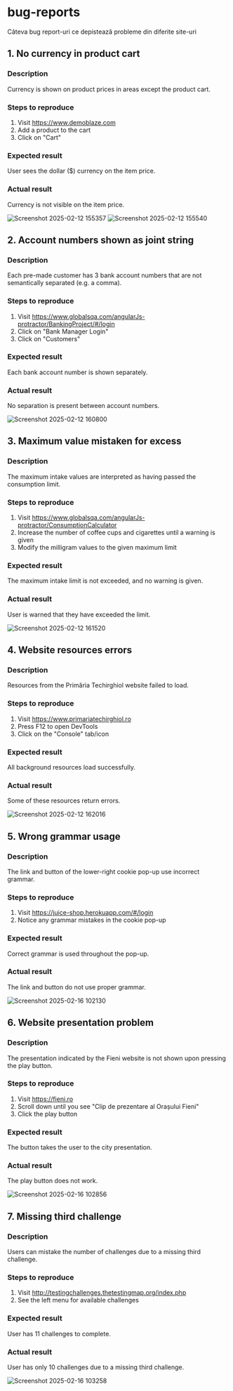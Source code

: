 # bug-reports
Câteva bug report-uri ce depistează probleme din diferite site-uri
## 1. No currency in product cart
### Description
Currency is shown on product prices in areas except the product cart.
### Steps to reproduce
1. Visit https://www.demoblaze.com
2. Add a product to the cart
3. Click on "Cart"
### Expected result
User sees the dollar ($) currency on the item price.
### Actual result
Currency is not visible on the item price.<br/>

![Screenshot 2025-02-12 155357](https://github.com/user-attachments/assets/3edbe193-a4a6-41a6-b753-7f73d3fb0f0a)
![Screenshot 2025-02-12 155540](https://github.com/user-attachments/assets/2a22cb46-4afe-46d0-8cef-d129b0e33583)
## 2. Account numbers shown as joint string
### Description
Each pre-made customer has 3 bank account numbers that are not semantically separated (e.g. a comma).
### Steps to reproduce
1. Visit https://www.globalsqa.com/angularJs-protractor/BankingProject/#/login
2. Click on "Bank Manager Login"
3. Click on "Customers"
### Expected result
Each bank account number is shown separately.
### Actual result
No separation is present between account numbers.<br/>

![Screenshot 2025-02-12 160800](https://github.com/user-attachments/assets/ef4d5ac2-2206-4fbd-a2d4-156b689696d0)
## 3. Maximum value mistaken for excess
### Description
The maximum intake values are interpreted as having passed the consumption limit.
### Steps to reproduce
1. Visit https://www.globalsqa.com/angularJs-protractor/ConsumptionCalculator
2. Increase the number of coffee cups and cigarettes until a warning is given
3. Modify the milligram values to the given maximum limit
### Expected result
The maximum intake limit is not exceeded, and no warning is given.
### Actual result
User is warned that they have exceeded the limit.<br/>

![Screenshot 2025-02-12 161520](https://github.com/user-attachments/assets/601469f6-a556-4e23-a45d-15bf075379b9)
## 4. Website resources errors
### Description
Resources from the Primăria Techirghiol website failed to load.
### Steps to reproduce
1. Visit https://www.primariatechirghiol.ro
2. Press F12 to open DevTools
3. Click on the "Console" tab/icon
### Expected result
All background resources load successfully.
### Actual result
Some of these resources return errors.<br/>

![Screenshot 2025-02-12 162016](https://github.com/user-attachments/assets/ef5d1e91-69df-42e7-a4b7-7535f8b71b28)
## 5. Wrong grammar usage
### Description
The link and button of the lower-right cookie pop-up use incorrect grammar.
### Steps to reproduce
1. Visit https://juice-shop.herokuapp.com/#/login
2. Notice any grammar mistakes in the cookie pop-up
### Expected result
Correct grammar is used throughout the pop-up.
### Actual result
The link and button do not use proper grammar.<br/>

![Screenshot 2025-02-16 102130](https://github.com/user-attachments/assets/58923d72-e6ce-49c1-8fbf-3989e941c1e5)
## 6. Website presentation problem
### Description
The presentation indicated by the Fieni website is not shown upon pressing the play button.
### Steps to reproduce
1. Visit https://fieni.ro
2. Scroll down until you see "Clip de prezentare al Orașului Fieni"
3. Click the play button
### Expected result
The button takes the user to the city presentation.
### Actual result
The play button does not work.<br/>

![Screenshot 2025-02-16 102856](https://github.com/user-attachments/assets/958b7138-e98e-4d3e-901b-cd989bee4a18)
## 7. Missing third challenge
### Description
Users can mistake the number of challenges due to a missing third challenge.
### Steps to reproduce
1. Visit http://testingchallenges.thetestingmap.org/index.php
2. See the left menu for available challenges
### Expected result
User has 11 challenges to complete.
### Actual result
User has only 10 challenges due to a missing third challenge.<br/>

![Screenshot 2025-02-16 103258](https://github.com/user-attachments/assets/65e1801d-a632-4692-bea6-d36b7c6d3793)
